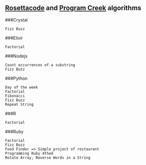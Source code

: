 ## [Rosettacode](http://rosettacode.org/wiki/Category:Programming_Tasks) and [Program Creek](https://www.programcreek.com/2012/11/top-10-algorithms-for-coding-interview/) algorithms

###Crystal

    Fizz Buzz

###Elixir

    Factorial

###Nodejs

    Count occurrences of a substring
    Fizz Buzz

###Python

    Day of the week
    Factorial
    Fibonacci
    Fizz Buzz
    Repeat String

###R

    Factorial

###Ruby

    Factorial
    Fizz Buzz
    Food Finder => Simple project of restaurant
    Programming Ruby 4thed
    Rotate Array, Reverse Words in a String
